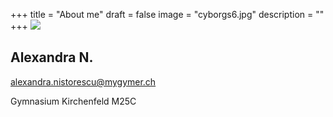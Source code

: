 +++
title = "About me"
draft = false
image = "cyborgs6.jpg"
description = ""
+++
![](/img/default-author.jpg)

## Alexandra N.

alexandra.nistorescu@mygymer.ch

Gymnasium Kirchenfeld M25C